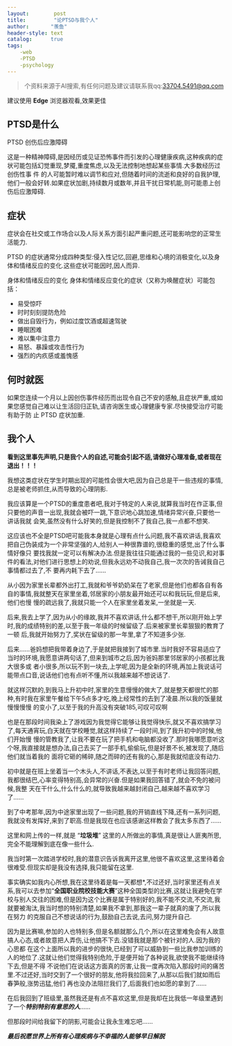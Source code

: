 ```yaml
---
layout:        post
title:         "论PTSD与我个人"
author:       "羡鱼"
header-style: text
catalog:      true
tags:
    -web
    -PTSD
    -psychology
---
```


>个资料来源于AI搜索,有任何问题及建议请联系我qq:33704.5491@qq.com

建议使用 **Edge** 浏览器观看,效果更佳

## PTSD是什么

PTSD 创伤后应激障碍

这是一种精神障碍,是因经历或见证恐怖事件而引发的心理健康疾病,这种疾病的症状可能包括幻觉重现,梦魇,重度焦虑,以及无法控制地想起某些事情.大多数经历过创伤性事
件
的人可能暂时难以调节和应对,但随着时间的流逝和良好的自我护理,他们一般会好转.如果症状加剧,持续数月或数年,并且干扰日常机能,则可能患上创伤后应激障碍.

## 症状

症状会在社交或工作场合以及人际关系方面引起严重问题,还可能影响您的正常生活能力.

PTSD 的症状通常分成四种类型:侵入性记忆,回避,思维和心境的消极变化,以及身体和情绪反应的变化.这些症状可能因时,因人而异.

身体和情绪反应的变化
身体和情绪反应变化的症状（又称为唤醒症状）可能包括：
- 易受惊吓
- 时时刻刻提防危险
- 做出自毁行为，例如过度饮酒或超速驾驶
- 睡眠困难
- 难以集中注意力
- 易怒、暴躁或攻击性行为
- 强烈的内疚感或羞愧感

## 何时就医

如果您连续一个月以上因创伤事件经历而出现令自己不安的感触,且症状严重,或如果您感觉自己难以让生活回归正轨,请咨询医生或心理健康专家.尽快接受治疗可能有助于防
止 PTSD 症状加重.

## 我个人
**看到这里事先声明,只是我个人的自述,可能会引起不适,请做好心理准备,或者现在退出！！！**

我想这类症状在学生时期出现的可能性会很大吧,因为自己总是干一些违规的事情,总是被老师抓住,从而导致的心理阴影.

我应该算是一个PTSD的重度患者吧,我对于特定的人来说,就算我当时在作正事,但只要他的声音一出现,我就会被吓一跳,下意识地心跳加速,情绪异常兴奋,只要他一讲话我就
会笑,虽然没有什么好笑的,但是我控制不了我自己,我一点都不想笑.

这应该也不全是PTSD吧可能我本身就是心理有点什么问题,我不喜欢讲话,我喜欢把自己伪装成为一个非常坚强的人,给别人一种很靠谱的,很稳重的感觉,出了什么事情好像只
要找我就一定可以有解决办法.但是我往往只能通过我的一些见识,和对事件的看法,对他们进行思想上的劝说,但我永远劝不动我自己,我一次次的告诫我自己事情都过去了,不
要再内耗下去了……

从小因为家里长辈都外出打工,我就和爷爷奶奶呆在了老家,但是他们也都各自有各自的事情,我就整天在家里坐着,邻居家的小朋友最开始还可以和我玩玩,但是后来,他们也慢
慢的疏远我了,我就只能一个人在家里坐着发呆,一坐就是一天.

后来,我去上学了,因为从小的缘故,我并不喜欢讲话,什么都不想干,所以刚开始上学时,我的成绩特别的差,以至于我一年级的时候留级了.后来被家里长辈狠狠的教育了一顿
后,我就开始努力了,奖状在留级的那一年里,拿了不知道多少张.

后来……爸妈想把我带着身边了,于是就把我接到了城市里.当时我好不容易适应了当时的环境,我愿意讲两句话了,但来到城市之后,因为爸妈那里邻居家的小孩都比我大很多或
者小很多,所以玩不到一块去,上学呢,因为是全新的环境,再加上我说话可能带点口音,说话他们也有点听不懂,所以我越来越不想说话了.

就这样沉默的,到我马上升初中时,家里的生意慢慢的做大了,就是整天都很忙的那种,有时我在家里午餐给下午5点多才吃,晚上经常性的去到了凌晨.所以我的饭量就慢慢慢慢
的变小了,以至于我的升高没有突破185,可叹可叹啊

也是在那段时间我染上了游戏因为我觉得它能够让我觉得快乐,就又不喜欢搞学习了,每天通宵玩,白天就在学校睡觉,就这样持续了一段时间,到了我升初中的时候,他们开始慢
慢的管教我了,让我不要在玩了把手机和电脑都没收了.那时我哪愿意听这个呀,我直接就是想办法,自己去买了一部手机,偷偷玩,但是好景不长,被发现了,随后他们就当着我的
面将它砸的稀碎,随之而碎的还有我的心,那是我就彻底没有动力.

初中就是在班上坐着当一个木头人,不讲话,不表达,以至于有时老师让我回答问题,我都很结巴,心率变得特别高,会异常的兴奋.但是如果我回答错了,就会不免的被问候,我整
天在干什么,什么什么的,就导致我越来越封闭自己,越来越不喜欢学习了……

到了中考那年,因为中途家里出现了一些问题,我的开销直线下降,还有一系列问题,我就没有发挥好,来到了职高.但是我现在也应该感谢这样教会了我太多东西了……

这里和网上传的一样,就是 “**垃圾堆**” 这里的人所做出的事情,真是很让人匪夷所思,完全不能理解到底在像一些什么.

我当时第一次踏进学校时,我的潜意识告诉我离开这里,他很不喜欢这里,这里待着会很难受.但现实却是我没有选择,我只能留在这里.

事实确实如我内心所想,我在这里待着是每一天都想*,不过还好,当时家里还有点关系,我可以去参加“**全国职业院校技能大赛**”这种全国类型的比赛,这就让我避免在学
校与别人交往的困难,但是因为这个比赛是属于特别好的,我不能不交流,不交流,我就要被淘汰,我当时想的特别清楚,如果我不拿到,那我这一辈子就真的废了,所以我在努力
的克服自己不想说话的行为,鼓励自己去说,去问,努力提升自己.

因为是比赛嘛,参加的人也特别多,但是名额就那么几个,所以在这里难免会有人故意搞人心态,或者故意把人弄伤,让他搞不下去.没错我就是那个被针对的人.因为我的心思都
在这个上面所以我的进步的很快,已经到了可以威胁到一些比我参加训练的人的地位了.这就让他们觉得我特别危险,于是便开始了各种说我,欲使我不能继续待下去,但是不得
不说他们在说话这方面真的厉害,让我一度再次陷入那段时间的痛苦里.不过还好,当时交到了一个很好的朋友,他将我拉回来了,从那以后我们就如雨后春笋般,涨势迅猛,他们
再也没办法阻拦我们了,后面我们也如愿的拿到了……

在后我回到了班级里,虽然我还是有点不喜欢这里,但是我却在比我低一年级里遇到了一个***特别特别有意思的人***……

但那段时间给我留下的阴影,可能会让我永生难忘吧……

***最后祝愿世界上所有有心理疾病与不幸福的人能够早日解脱***


















